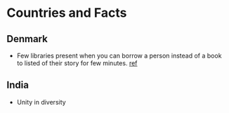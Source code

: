 # Countries and Facts

## Denmark
- Few libraries present when you can borrow a person instead of a book to listed of their story for few minutes. [ref][denmark-1]

## India
- Unity in diversity

[denmark-1]: https://en.wikipedia.org/wiki/The_Human_Library#:~:text=The%20Human%20Library%20is%20an,lending%20people%20rather%20than%20books.
